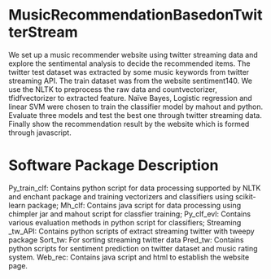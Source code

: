 # MusicRecommendationBasedonTwitterStream

We set up a music recommender website using twitter streaming data and explore the sentimental analysis to decide the recommended items.
The twitter test dataset was extracted by some music keywords from twitter streaming API. The train dataset was from the website sentiment140. We use the NLTK to preprocess the raw data and countvectorizer, tfidfvectorizer to extracted feature. Naïve Bayes, Logistic regression and linear SVM were chosen to train the classifier model by mahout and python. Evaluate three models and test the best one through twitter streaming data. Finally show the recommendation result by the website which is formed through javascript.

# Software Package Description
Py_train_clf: Contains python script for data processing supported by NLTK and enchant package and training vectorizers and classifiers using scikit-learn package;
Mh_clf: Contains java script for data processing using chimpler jar and mahout script for classfier training; 
Py_clf_evl: Contains various evaluation methods in python script for classifiers;
Streaming _tw_API: Contains python scripts of extract streaming twitter with tweepy package
Sort_tw: For sorting streaming twitter data
Pred_tw: Contains python scripts for sentiment prediction on twitter dataset and music rating system.
Web_rec: Contains java script and html to establish the website page.
